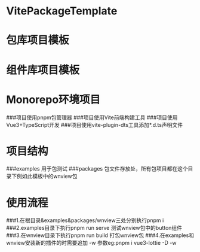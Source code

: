 # VitePackageTemplate 
# 包库项目模板 
# 组件库项目模板 
# Monorepo环境项目
###项目使用pnpm包管理器
###项目使用Vite前端构建工具
###项目使用Vue3+TypeScript开发
###项目使用vite-plugin-dts工具添加*.d.ts声明文件

# 项目结构
###examples 用于包测试
###packages 包文件存放处，所有包项目都在这个目录下例如此模板中的wnview包

# 使用流程
###1.在根目录&examples&packages/wnview三处分别执行pnpm i
###2.examples目录下执行pnpm run serve 测试wnview包中的button组件
###3.在wnview目录下执行pnpm run build 打包wnview包
###4.在examples和wnview安装新的插件的时需要追加 -w 参数eg:pnpm i vue3-lottie -D -w
